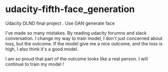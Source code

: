 # udacity-fifth-face_generation
Udacity DLND final project . Use GAN generate face


I've made so many mistakes. By reading udacity forumns and slack conversation. I change my way to train model, I don't just concerned about loss, but the outcome. If the model give me a nice outcome, and the loss is high, I also think it's a good model.

I am so proud that part of the outcome looks like a real person. I will continue to train my model !
